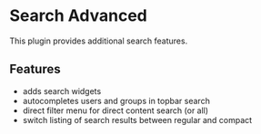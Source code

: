 # Search Advanced

This plugin provides additional search features.

## Features

- adds search widgets
- autocompletes users and groups in topbar search
- direct filter menu for direct content search (or all)
- switch listing of search results between regular and compact
